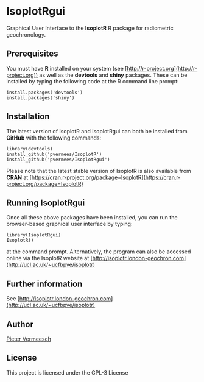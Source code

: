 # IsoplotRgui

Graphical User Interface to the **IsoplotR** R package for radiometric
geochronology.

## Prerequisites

You must have **R** installed on your system (see
[http://r-project.org](http://r-project.org)) as well as the
**devtools** and **shiny** packages. These can be installed by typing
the following code at the R command line prompt:


```
install.packages('devtools')
install.packages('shiny')
```

## Installation

The latest version of IsoplotR and IsoplotRgui can both be installed
from **GitHub** with the following commands:

```
library(devtools)
install_github('pvermees/IsoplotR')
install_github('pvermees/IsoplotRgui')
```

Please note that the latest stable version of IsoplotR is also
available from **CRAN** at
[https://cran.r-project.org/package=IsoplotR](https://cran.r-project.org/package=IsoplotR)

## Running IsoplotRgui

Once all these above packages have been installed, you can run the
browser-based graphical user interface by typing:


```
library(IsoplotRgui)
IsoplotR()
```

at the command prompt. Alternatively, the program can also be accessed
online via the IsoplotR website at
[http://isoplotr.london-geochron.com](http://ucl.ac.uk/~ucfbpve/isoplotr)

## Further information

See [http://isoplotr.london-geochron.com](http://ucl.ac.uk/~ucfbpve/isoplotr)

## Author

[Pieter Vermeesch](http://ucl.ac.uk/~ucfbpve)

## License

This project is licensed under the GPL-3 License

